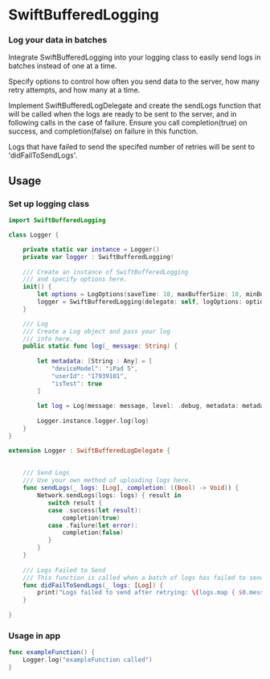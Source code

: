 # SwiftBufferedLogging

### Log your data in batches


Integrate SwiftBufferedLogging into your logging class to easily send logs in batches instead of one at a time.

Specify options to control how often you send data to the server, how many retry attempts, and how many at a time. 

Implement SwiftBufferedLogDelegate and create the sendLogs function that will be called when the logs are ready to be sent to the server, 
and in following calls in the case of failure. Ensure you call completion(true) on success, and completion(false) on failure in this function. 

Logs that have failed to send the specifed number of retries will be sent to 'didFailToSendLogs'.


## Usage

### Set up logging class
```swift
import SwiftBufferedLogging

class Logger {

    private static var instance = Logger()
    private var logger : SwiftBufferedLogging!
    
    /// Create an instance of SwiftBufferedLogging
    /// and specify options here.
    init() {
        let options = LogOptions(saveTime: 10, maxBufferSize: 10, minBufferSize: 5, maxRetries: 3)
        logger = SwiftBufferedLogging(delegate: self, logOptions: options)
    }

    /// Log
    /// Create a Log object and pass your log 
    /// info here.
    public static func log(_ message: String) {
        
        let metadata: [String : Any] = [
            "deviceModel": "iPad 5",
            "userId": "17939101",
            "isTest": true
        ]
        
        let log = Log(message: message, level: .debug, metadata: metadata)
        
        Logger.instance.logger.log(log)
    }
}

extension Logger : SwiftBufferedLogDelegate {
    
    
    /// Send Logs
    /// Use your own method of uploading logs here.
    func sendLogs(_ logs: [Log], completion: ((Bool) -> Void)) {
        Network.sendLogs(logs: logs) { result in
           switch result {
           case .success(let result):
               completion(true)
           case .failure(let error):
               completion(false)
           }
        }
    }
    
    /// Logs Failed to Send
    /// This function is called when a batch of logs has failed to send the specified number of times.
    func didFailToSendLogs(_ logs: [Log]) {
        print("Logs failed to send after retrying: \(logs.map { $0.message + "\n" })")
    }
    
}
```
### Usage in app
```swift 
func exampleFunction() {
    Logger.log("exampleFunction called")
}
```
